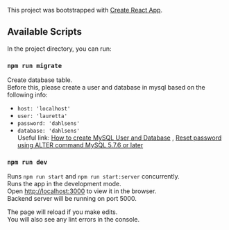 This project was bootstrapped with [Create React App](https://github.com/facebook/create-react-app).

## Available Scripts

In the project directory, you can run:

### `npm run migrate`
Create database table. <br>
Before this, please create a user and database in mysql based on the following info: <br>
- `host: 'localhost'` 
- `user: 'lauretta'`
- `password: 'dahlsens'`
- `database: 'dahlsens'` <br>
Useful link: [How to create MySQL User and Database](https://www.a2hosting.sg/kb/developer-corner/mysql/managing-mysql-databases-and-users-from-the-command-line) , [Reset password using ALTER command MySQL 5.7.6 or later](https://stackoverflow.com/questions/33467337/reset-mysql-root-password-using-alter-user-statement-after-install-on-mac)

### `npm run dev`

Runs `npm run start` and `npm run start:server` concurrently.<br>
Runs the app in the development mode.<br>
Open [http://localhost:3000](http://localhost:3000) to view it in the browser.<br>
Backend server will be running on port 5000. 

The page will reload if you make edits.<br>
You will also see any lint errors in the console.
